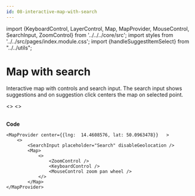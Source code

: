 ```yaml
---
id: 08-interactive-map-with-search
---
```


import {KeyboardControl, LayerControl, Map, MapProvider, MouseControl, SearchInput, ZoomControl} from '../../../core/src';
import styles from '../../src/pages/index.module.css';
import {handleSuggestItemSelect} from "../../utils";

# Map with search

Interactive map with controls and search input. The search input shows suggestions and on suggestion click centers the map on selected point.

<div>
  <section className={styles.sMap}>
    <MapProvider center={{lng:  14.4608576, lat: 50.0963478}}	>
			<>
				<SearchInput placeholder="Search" disableGeolocation />
				<Map>
					<>
						<ZoomControl />
						<KeyboardControl />
						<MouseControl zoom pan wheel />
					</>
				</Map>
			</>
    </MapProvider>
  </section>
</div>

<br/>

**Code**

```
<MapProvider center={{lng:  14.4608576, lat: 50.0963478}}	>
	<>
		<SearchInput placeholder="Search" disableGeolocation />
		<Map>
			<>
				<ZoomControl />
				<KeyboardControl />
				<MouseControl zoom pan wheel />
			</>
		</Map>
</MapProvider>
```
